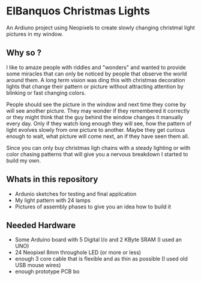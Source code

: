 # ElBanquos Christmas Lights
An Ardiuno project using Neopixels to create slowly changing christmal light pictures in my window.

## Why so ?
I like to amaze people with riddles and "wonders" and wanted to provide some miracles that can only be noticed by people that observe the world around them. A long term vision was ding this with  christmas decoration lights that change their pattern or picture without attracting attention by blinking or fast changing colors.

People should see the picture in the window and next time they come by will see another picture. They may wonder if they remembered it correctly or they might think that the guy behind the window changes it manually every day.  Only if they watch long enough they will see, how the pattern of light evolves slowly from one picture to another. Maybe they get curious enough to wait, what picture will come next, an if they have seen them all.

Since you can only buy christmas ligh chains with a steady lighting or with color chasing patterns that will give you a nervous breakdown I started to build my own.

## Whats in this repository
* Ardunio sketches for testing and final application
* My light pattern with 24 lamps 
* Pictures of assembly phases to give you an idea how to build it

## Needed Hardware
* Some Arduino board with 5 Digital I/o and 2 KByte SRAM (I used an UNO)
* 24 Neopixel 8mm throughole LED (or more or less)
* enough 3 core cable that is flexible and as thin as possible (I used old USB mouse wires)
* enough prototype PCB bo
